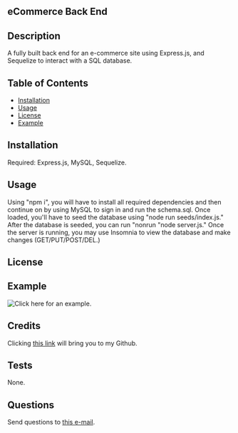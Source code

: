 ## eCommerce Back End 
## Description

A fully built back end for an e-commerce site using Express.js, and Sequelize to interact with a SQL database. 

## Table of Contents
 

- [Installation](#installation)
- [Usage](#usage)
- [License](#license)
- [Example](#example)


## Installation

Required: Express.js, MySQL, Sequelize. 

## Usage

Using "npm i", you will have to install all required dependencies and then continue on by using MySQL to sign in and run the schema.sql. Once loaded, you'll have to seed the database using "node run seeds/index.js." After the database is seeded, you can run "nonrun "node server.js." Once the server is running, you may use Insomnia to view the database and make changes (GET/PUT/POST/DEL.)

## License



## Example

![Click here for an example.](./assets/Example.gif)

## Credits

Clicking [this link](https://github.com/zeebigbadkitty/eCommerce-Backend) will bring you to my Github.

## Tests

None.
 
## Questions

Send questions to [this e-mail](candice.radam@gmail.com).
